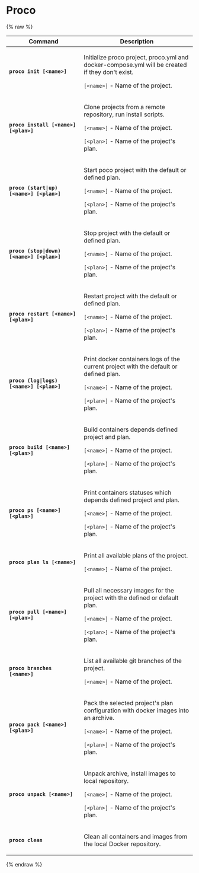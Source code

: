 # Proco
{% raw %}
<div class="table-wrap"> 
  <table>
    <thead>
    <tr>
      <th width="40%"><b>Command</b></th>
      <th width="60%"><b>Description</b></th>
    </tr>
    </thead>
    <tbody>
    <tr>
      <td><b><code>proco init [&lt;name&gt;]</code></b></td>
      <td>
        <p>Initialize proco project, proco.yml and docker-compose.yml will be created if they don't exist.</p>
        <p><code>[&lt;name&gt;]</code> - Name of the project.</p>
      </td>
    </tr>
    <tr>
      <td><b><code>proco install [&lt;name&gt;] [&lt;plan&gt;]</code></b></td>
      <td>
        <p>Clone projects from a remote repository, run install scripts.</p>
        <p><code>[&lt;name&gt;]</code> - Name of the project.</p>
        <p><code>[&lt;plan&gt;]</code> - Name of the project's plan.</p>
      </td>
    </tr>
    <tr>
      <td><b><code>proco (start|up) [&lt;name&gt;] [&lt;plan&gt;]</code></b></td>
      <td>
        <p>Start poco project with the default or defined plan.</p>
        <p><code>[&lt;name&gt;]</code> - Name of the project.</p>
        <p><code>[&lt;plan&gt;]</code> - Name of the project's plan.</p>
      </td>
    </tr>
    <tr>
      <td><b><code>proco (stop|down) [&lt;name&gt;] [&lt;plan&gt;]</code></b></td>
      <td>
        <p>Stop project with the default or defined plan.</p>
        <p><code>[&lt;name&gt;]</code> - Name of the project.</p>
        <p><code>[&lt;plan&gt;]</code> - Name of the project's plan.</p>
      </td>
    </tr>
    <tr>
      <td><b><code>proco restart [&lt;name&gt;] [&lt;plan&gt;]</code></b></td>
      <td>
        <p>Restart project with the default or defined plan.</p>
        <p><code>[&lt;name&gt;]</code> - Name of the project.</p>
        <p><code>[&lt;plan&gt;]</code> - Name of the project's plan.</p>
      </td>
    </tr>
    <tr>
      <td><b><code>proco (log|logs) [&lt;name&gt;] [&lt;plan&gt;]</code></b></td>
      <td>
        <p>Print docker containers logs of the current project with the default or defined plan.</p>
        <p><code>[&lt;name&gt;]</code> - Name of the project.</p>
        <p><code>[&lt;plan&gt;]</code> - Name of the project's plan.</p>
      </td>
    </tr>
    <tr>
      <td><b><code>proco build [&lt;name&gt;] [&lt;plan&gt;]</code></b></td>
      <td>
        <p>Build containers depends defined project and plan.</p>
        <p><code>[&lt;name&gt;]</code> - Name of the project.</p>
        <p><code>[&lt;plan&gt;]</code> - Name of the project's plan.</p>
      </td>
    </tr>
    <tr>
      <td><b><code>proco ps [&lt;name&gt;] [&lt;plan&gt;]</code></b></td>
      <td>
        <p>Print containers statuses which depends defined project and plan.</p>
        <p><code>[&lt;name&gt;]</code> - Name of the project.</p>
        <p><code>[&lt;plan&gt;]</code> - Name of the project's plan.</p>
      </td>
    </tr>
    <tr>
      <td><b><code>proco plan ls [&lt;name&gt;]</code></b></td>
      <td>
        <p>Print all available plans of the project.</p>
        <p><code>[&lt;name&gt;]</code> - Name of the project.</p>
      </td>
    </tr>
    <tr>
      <td><b><code>proco pull [&lt;name&gt;] [&lt;plan&gt;]</code></b></td>
      <td>
        <p>Pull all necessary images for the project with the defined or default plan.</p>
        <p><code>[&lt;name&gt;]</code> - Name of the project.</p>
        <p><code>[&lt;plan&gt;]</code> - Name of the project's plan.</p>
      </td>
    </tr>
    <tr>
      <td><b><code>proco branches [&lt;name&gt;]</code></b></td>
      <td>
        <p>List all available git branches of the project.</p>
        <p><code>[&lt;name&gt;]</code> - Name of the project.</p>
      </td>
    </tr>
    <tr>
      <td><b><code>proco pack [&lt;name&gt;] [&lt;plan&gt;]</code></b></td>
      <td>
        <p>Pack the selected project's plan configuration with docker images into an archive.</p>
        <p><code>[&lt;name&gt;]</code> - Name of the project.</p>
        <p><code>[&lt;plan&gt;]</code> - Name of the project's plan.</p>
      </td>
    </tr>
    <tr>
      <td><b><code>proco unpack [&lt;name&gt;]</code></b></td>
      <td>
        <p>Unpack archive, install images to local repository.</p>
        <p><code>[&lt;name&gt;]</code> - Name of the project.</p>
        <p><code>[&lt;plan&gt;]</code> - Name of the project's plan.</p>
      </td>
    </tr>
    <tr>
      <td><b><code>proco clean</code></b></td>
      <td><p>Clean all containers and images from the local Docker repository.</p></td>
    </tr>
    </tbody>
  </table>
</div>
{% endraw %}